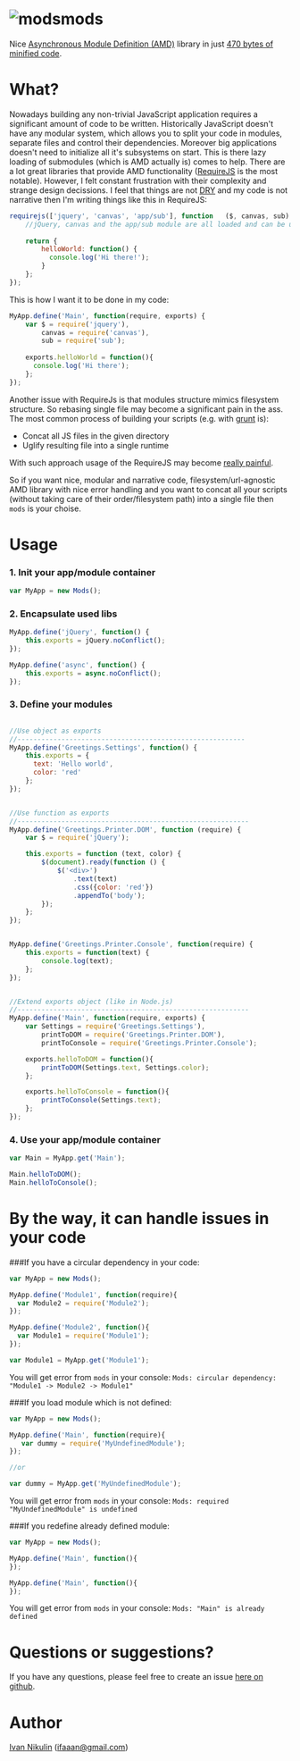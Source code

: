 ![mods](https://raw.github.com/inikulin/mods/master/logo.jpg)mods
====
Nice [Asynchronous Module Definition (AMD)](https://github.com/amdjs/amdjs-api/wiki/AMD) library in just [470 bytes of minified code](https://github.com/inikulin/mods/blob/master/dist/mods.min.js).

What?
====
Nowadays building any non-trivial JavaScript application  requires a significant amount of code to be written. Historically JavaScript doesn't have any modular system, which allows you to split your code in modules, separate files and control their dependencies. Moreover big applications doesn't need to initialize all it's subsystems on start. This is there lazy loading of submodules (which is AMD actually is) comes to help. There are a lot great libraries that provide AMD functionality ([RequireJS](http://requirejs.org/) is the most notable). However, I felt constant frustration with their complexity and strange design decissions. I feel that things are not [DRY](http://en.wikipedia.org/wiki/Don%27t_repeat_yourself) and my code is not narrative then I'm writing things like this in RequireJS:
```js
requirejs(['jquery', 'canvas', 'app/sub'], function   ($, canvas, sub) {
    //jQuery, canvas and the app/sub module are all loaded and can be used here now.
    
    return {
        helloWorld: function() {
          console.log('Hi there!');
        }
    };
});
```

This is how I want it to be done in my code:
```js
MyApp.define('Main', function(require, exports) {
    var $ = require('jquery'),
        canvas = require('canvas'),
        sub = require('sub');
        
    exports.helloWorld = function(){
      console.log('Hi there');
    };
});
```

Another issue with RequireJs is that modules structure mimics filesystem structure. So rebasing single file may become a
significant pain in the ass. 
The most common process of building your scripts (e.g. with [grunt](http://gruntjs.com/) is):
* Concat all JS files in the given directory
* Uglify resulting file into a single runtime

With such approach usage of the RequireJS may become [really painful](https://github.com/yeoman/grunt-usemin/issues/192).

So if you want nice, modular and narrative code, filesystem/url-agnostic AMD library with nice error handling and you want to concat all your scripts (without taking care of their order/filesystem path) into a single file then `mods` is your choise.

Usage
====
### 1. Init your app/module container
```js
var MyApp = new Mods();
```

### 2. Encapsulate used libs
```js
MyApp.define('jQuery', function() {
    this.exports = jQuery.noConflict();
});

MyApp.define('async', function() {
    this.exports = async.noConflict();
});
```

### 3. Define your modules
```js

//Use object as exports
//---------------------------------------------------------
MyApp.define('Greetings.Settings', function() {
    this.exports = {
      text: 'Hello world',
      color: 'red'
    };
});


//Use function as exports
//----------------------------------------------------------
MyApp.define('Greetings.Printer.DOM', function (require) {
    var $ = require('jQuery');

    this.exports = function (text, color) {
        $(document).ready(function () {
            $('<div>')
                .text(text)
                .css({color: 'red'})
                .appendTo('body');
        });
    };
});


MyApp.define('Greetings.Printer.Console', function(require) {
    this.exports = function(text) {
        console.log(text);
    };
});


//Extend exports object (like in Node.js)
//----------------------------------------------------------
MyApp.define('Main', function(require, exports) {
    var Settings = require('Greetings.Settings'),
        printToDOM = require('Greetings.Printer.DOM'),
        printToConsole = require('Greetings.Printer.Console');

    exports.helloToDOM = function(){
        printToDOM(Settings.text, Settings.color);
    };

    exports.helloToConsole = function(){
        printToConsole(Settings.text);
    };
});
```

### 4. Use your app/module container
```js
var Main = MyApp.get('Main');

Main.helloToDOM();
Main.helloToConsole();
```

By the way, it can handle issues in your code
====
###If you have a circular dependency in your code:

```js 
var MyApp = new Mods();

MyApp.define('Module1', function(require){
  var Module2 = require('Module2');
});

MyApp.define('Module2', function(){
  var Module1 = require('Module1');
});

var Module1 = MyApp.get('Module1');
``` 

You will get error from `mods` in your console:
`Mods: circular dependency: "Module1 -> Module2 -> Module1"`

###If you load module which is not defined:

```js 
var MyApp = new Mods();

MyApp.define('Main', function(require){
   var dummy = require('MyUndefinedModule');
});

//or

var dummy = MyApp.get('MyUndefinedModule'); 
``` 

You will get error from `mods` in your console:
`Mods: required "MyUndefinedModule" is undefined`

###If you redefine already defined module:

```js 
var MyApp = new Mods();

MyApp.define('Main', function(){
});

MyApp.define('Main', function(){
});
``` 

You will get error from `mods` in your console:
`Mods: "Main" is already defined`

Questions or suggestions?
====
If you have any questions, please feel free to create an issue [here on github](https://github.com/inikulin/mods/issues).

Author
====
[Ivan Nikulin](https://github.com/inikulin) (ifaaan@gmail.com)
